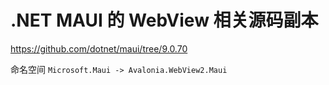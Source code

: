 # .NET MAUI 的 WebView 相关源码副本
https://github.com/dotnet/maui/tree/9.0.70

命名空间 `Microsoft.Maui -> Avalonia.WebView2.Maui`